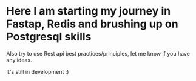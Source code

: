 # Here I am starting my journey in Fastap, Redis and brushing up on Postgresql skills
Also try to use Rest api best practices/principles, let me know if you have any ideas.

It's still in development :)
